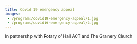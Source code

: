 ```yaml
---
title: Covid 19 emergency appeal
images: 
 - /programs/covid19-emergency-appeal/1.jpg
 - /programs/covid19-emergency-appeal/2.jpg
---
```


In partnership with Rotary of Hall ACT and The Grainery Church
